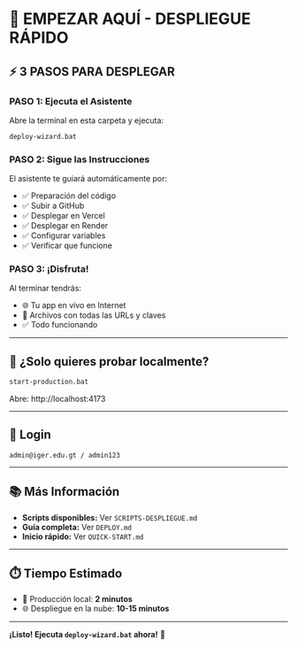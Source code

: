 # 🚀 EMPEZAR AQUÍ - DESPLIEGUE RÁPIDO

## ⚡ 3 PASOS PARA DESPLEGAR

### PASO 1: Ejecuta el Asistente

Abre la terminal en esta carpeta y ejecuta:

```bash
deploy-wizard.bat
```

### PASO 2: Sigue las Instrucciones

El asistente te guiará automáticamente por:
- ✅ Preparación del código
- ✅ Subir a GitHub
- ✅ Desplegar en Vercel
- ✅ Desplegar en Render
- ✅ Configurar variables
- ✅ Verificar que funcione

### PASO 3: ¡Disfruta!

Al terminar tendrás:
- 🌐 Tu app en vivo en Internet
- 📁 Archivos con todas las URLs y claves
- ✅ Todo funcionando

---

## 🎯 ¿Solo quieres probar localmente?

```bash
start-production.bat
```

Abre: http://localhost:4173

---

## 🔐 Login

```
admin@iger.edu.gt / admin123
```

---

## 📚 Más Información

- **Scripts disponibles:** Ver `SCRIPTS-DESPLIEGUE.md`
- **Guía completa:** Ver `DEPLOY.md`
- **Inicio rápido:** Ver `QUICK-START.md`

---

## ⏱️ Tiempo Estimado

- 🏃 Producción local: **2 minutos**
- 🌐 Despliegue en la nube: **10-15 minutos**

---

**¡Listo! Ejecuta `deploy-wizard.bat` ahora!** 🚀

